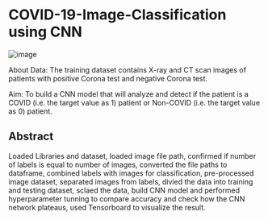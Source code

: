 # COVID-19-Image-Classification using CNN

![image](https://user-images.githubusercontent.com/75978103/178566715-97ce103c-901d-40d8-b706-88dca0e7a966.png)


About Data: The training dataset contains X-ray and CT scan images of patients with positive Corona test and negative Corona test.

Aim: To build a CNN model that will analyze and detect if the patient is a COVID (i.e. the target value as 1) patient or Non-COVID (i.e. the target value as 0) patient.

## Abstract

Loaded Libraries and dataset, loaded image file path, confirmed if number of labels is equal to number of images, converted the file paths to dataframe, combined labels with images for classification, pre-processed image dataset, separated images from labels, divied the data into training and testing dataset, sclaed the data, build CNN model and performed hyperparameter tunning to compare accuracy and check how the CNN network plateaus, used Tensorboard to visualize the result.
